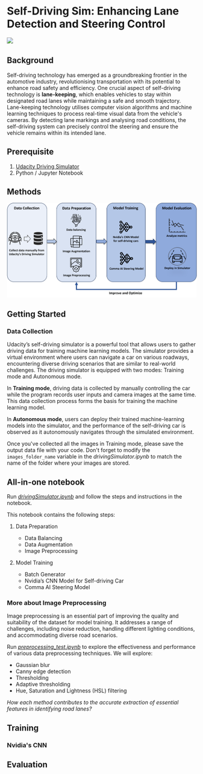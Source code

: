 # Self-Driving Sim: Enhancing Lane Detection and Steering Control
![](/media/banner-gif.gif)
## Background
Self-driving technology has emerged as a groundbreaking frontier in the automotive industry, revolutionising transportation with its potential to enhance road safety and efficiency. One crucial aspect of self-driving technology is **lane-keeping**, which enables vehicles to stay within designated road lanes while maintaining a safe and smooth trajectory. Lane-keeping technology utilises computer vision algorithms and machine learning techniques to process real-time visual data from the vehicle's cameras. By detecting lane markings and analysing road conditions, the self-driving system can precisely control the steering and ensure the vehicle remains within its intended lane.

## Prerequisite
1. [Udacity Driving Simulator](https://github.com/udacity/self-driving-car-sim)
2. Python / Jupyter Notebook

## Methods
![Methods](/media/Machine%20learning%20pipeline.png)

## Getting Started
### Data Collection
Udacity’s self-driving simulator is a powerful tool that allows users to gather driving data for training machine learning models. The simulator provides a virtual environment where users can navigate a car on various roadways, encountering diverse driving scenarios that are similar to real-world challenges. The driving simulator is equipped with two modes: Training mode and Autonomous mode.

In **Training mode**, driving data is collected by manually controlling the car while the program records user inputs and camera images at the same time. This data collection process forms the basis for training the machine learning model. 

In **Autonomous mode**, users can deploy their trained machine-learning models into the simulator, and the performance of the self-driving car is observed as it autonomously navigates through the simulated environment.

Once you've collected all the images in Training mode, please save the output data file with your code. Don't forget to modify the ```images_folder_name``` variable in the *drivingSimulator.ipynb* to match the name of the folder where your images are stored.

## All-in-one notebook
Run [*drivingSimulator.ipynb*](/src/drivingSimulator.ipynb) and follow the steps and instructions in the notebook.

This notebook contains the following steps:
1. Data Preparation
    - Data Balancing
    - Data Augmentation
    - Image Preprocessing

2. Model Training
    - Batch Generator
    - Nvidia’s CNN Model for Self-driving Car
    - Comma AI Steering Model

### More about Image Preprocessing
Image preprocessing is an essential part of improving the quality and suitability of the dataset for model training. It addresses a range of challenges, including noise reduction, handling different lighting conditions, and accommodating diverse road scenarios.

Run [*preprocessing_test.ipynb*](/src/preprocessing_test.ipynb) to explore the effectiveness and performance of various data preprocessing techniques. We will explore:
- Gaussian blur
- Canny edge detection
- Thresholding
- Adaptive thresholding
- Hue, Saturation and Lightness (HSL) filtering 

*How each method contributes to the accurate extraction of essential features in identifying road lanes?*

## Training
### Nvidia's CNN 


## Evaluation

